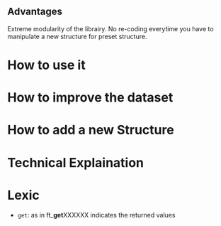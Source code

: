 ## Advantages

Extreme modularity of the librairy. No re-coding everytime you have to manipulate a new structure for preset structure.

# How to use it



# How to improve the dataset



# How to add a new Structure



# Technical Explaination


# Lexic

* `get`: as in ft_**get**XXXXXX indicates the returned values  
